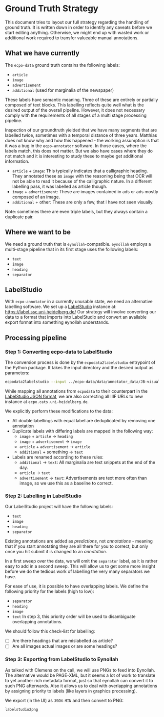 # Ground Truth Strategy

This document tries to layout our full strategy regarding the handling of ground truth.
It is written down in order to identify any caveats before we start editing anything.
Otherwise, we might end up with wasted work or additional work required to transfer
valueable manual annotations.

## What we have currently

The `ecpo-data` ground truth contains the following labels:
* `article`
* `image`
* `advertisement`
* `additional` (used for marginalia of the newspaper)

These labels have semantic meaning. Three of these are entirely or partially composed of
text blocks. This labelling reflects quite well what is the desired output of the overall
pipeline. However, it does not necessary comply with the requirements of all stages of
a multi stage processing pipeline.

Inspection of our groundtruth yielded that we have many segments that are labelled twice,
sometimes with a temporal distance of three years. Matthias does not know why and how this
happened - the working assumption is that it was a bug in the `ecpo-annotator` software.
In those cases, where the labels match, this does not matter. But we also have cases where
they do not match and it is interesting to study these to maybe get additional information.

* `article` + `image`: This typically indicates that a calligraphic heading. They annotated
  these as `image` with the reasoning being that OCR will not be able to read it because
  of the calligraphic nature. In a different labelling pass, it was labelled as article though.
* `image` + `advertisement`: These are images contained in ads or ads mostly composed of an image.
* `additional` + other: These are only a few, that I have not seen visually.

Note: sometimes there are even triple labels, but they always contain a duplicate pair.

## Where we want to be

We need a ground truth that is `eynollah`-compatible. `eynollah` employs a multi-stage
pipeline that in its first stage uses the following labels:
* `text`
* `image`
* `heading`
* `separator`

## LabelStudio

With `ecpo-annotator` in a currently unusable state, we need an alternative labelling software.
We set up a [LabelStudio](https://labelstud.io/) instance at: https://label.ssc.uni-heidelberg.de/
Our strategy will involve converting our data to a format that imports into LabelStudio
and convert an available export format into something eynollah understands.

## Processing pipeline

### Step 1: Converting ecpo-data to LabelStudio

The conversion process is done by the `ecpodata2labelstudio` entrypoint of the
Python package. It takes the input directory and the desired output as parameters:

```bash
ecpodata2labelstudio --input ../ecpo-data/data/annotator_data/JB-visualGT/
```

While mapping all annotations from `ecpodata` to their counterpart in the
[LabelStudio JSON format](https://labelstud.io/blog/understanding-the-label-studio-json-format/#breaking-down-the-label-studio-json-format),
we are also correcting all IIIF URLs to new instance at `ecpo.cats.uni-heidelberg.de`.

We explicitly perform these modifications to the data:
* All double labellings with equal label are deduplicated by removing one annotation
* Duplicate labels with differing labels are mapped in the following way:
  * `image` + `article` -> `heading`
  * `image` + `advertisement` -> `image`
  * `article` + `advertisement` -> `article`
  * `additional` + something -> `text`
* Labels are renamed according to these rules:
  * `additional` -> `text`: All marginalia are text snippets at the end of the day.
  * `article` -> `text`
  * `advertisement` -> `text`: Advertisements are text more often than image, so we use this as a baseline to correct.

### Step 2: Labelling in LabelStudio

Our LabelStudio project will have the following labels:
* `text`
* `image`
* `heading`
* `separator`

Existing annotations are added as *predictions*, not *annotations* - meaning that if you
start annotating they are all there for you to correct, but only once you hit submit it
is changed to an *annotation*.

In a first sweep over the data, we will omit the `separator` label, as it is rather easy
to add in a second sweep. This will allow us to get some more insight before we do the
tedious work of labelling the very many separators we have.

For ease of use, it is possible to have overlapping labels. We define the following priority
for the labels (high to low):
* `separator`
* `heading`
* `image`
* `text`
In step 3, this priority order will be used to disambiguate overlapping annotations.

We should follow this check-list for labelling:

* [ ] Are there headings that are mislabelled as article?
* [ ] Are all images actual images or are some headings?

### Step 3: Exporting from LabelStudio to Eynollah

As talked with Clemens on the call, we will use PNGs to feed into Eynollah. The alternative
would be PAGE-XML, but it seems a lot of work to translate to yet another rich metadata format,
just so that eynollah can convert it to such PNG afterwards. Also it allows us to deal with
overlapping annotations by assigning priority to labels (like layers in graphics processing).

We export (in the UI) as `JSON-MIN` and then convert to PNG:

```bash
labelstudio2png
```
